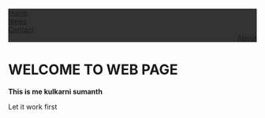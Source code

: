 
<html>
<head>
<style>
  body {background-image: url('https://encrypted-tbn0.gstatic.com/images?q=tbn%3AANd9GcQZSE_Em-_dlLKX2yrC_rZjHjcemjxO5eJwmw&usqp=CAU');
  background-repeat: no-repeat;
  background-attachment: fixed;  
   background-size: 100% 100%;}
ul {
  list-style-type: none;
  margin: 0;
  padding: 0;
  overflow: hidden;
  background-color: #333;
}

li {
  float: left;
  border-right:1px solid #bbb;
}

li:last-child {
  border-right: none;
}

li a {
  display: block;
  color: white;
  text-align: center;
  padding: 14px 16px;
  text-decoration: none;
}

li a:hover:not(.active) {
  background-color: #111;
}

.active {
  background-color: #4CAF50;
}
</style>
</head>
<body>

<ul>
  <li><a class="active" href="#home">Home</a></li>
  <li><a href="about.html">News</a></li>
  <li><a href="contacts.html">Contact</a></li>
  <li style="float:right"><a href="#about">About</a></li>
</ul>
<h1><b>WELCOME TO WEB PAGE</b></h1>
<p><b>This is me kulkarni sumanth</b></p>
<p1>Let it work first</p1>

</body>
</html>
